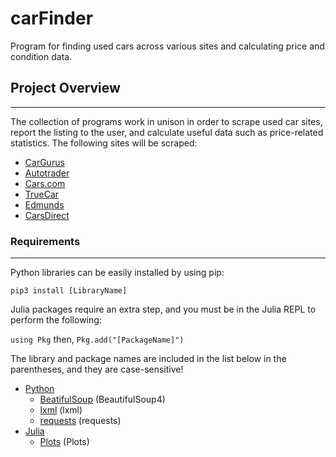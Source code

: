 # carFinder
Program for finding used cars across various sites and calculating price and condition data.

## Project Overview
***

The collection of programs work in unison in order to scrape used car sites, report the listing to the user, and calculate useful data such as price-related statistics. The following sites will be scraped:

- [CarGurus](https://www.cargurus.com/)
- [Autotrader](https://www.autotrader.com/)
- [Cars.com](https://www.cars.com/)
- [TrueCar](https://www.truecar.com/)
- [Edmunds](https://www.edmunds.com/)
- [CarsDirect](https://www.carsdirect.com/)

### Requirements
***

Python libraries can be easily installed by using pip:

```pip3 install [LibraryName]```

Julia packages require an extra step, and you must be in the Julia REPL to perform the following:

```using Pkg```
then,
```Pkg.add("[PackageName]")```

The library and package names are included in the list below in the parentheses, and they are case-sensitive!

- [Python](https://www.python.org)
  - [BeatifulSoup](https://beautiful-soup-4.readthedocs.io/en/latest/) (BeautifulSoup4)
  - [lxml](https://lxml.de/) (lxml)
  - [requests](https://requests.readthedocs.io/en/master/) (requests)
- [Julia](https://www.julialang.org)
  - [Plots](http://docs.juliaplots.org/latest/) (Plots)
